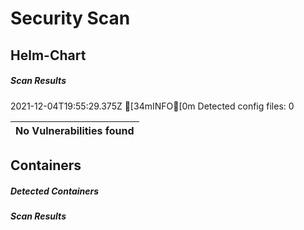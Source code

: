 # Security Scan

## Helm-Chart

##### Scan Results

2021-12-04T19:55:29.375Z	[34mINFO[0m	Detected config files: 0

| No Vulnerabilities found         |
|:---------------------------------|

## Containers

##### Detected Containers


##### Scan Results

